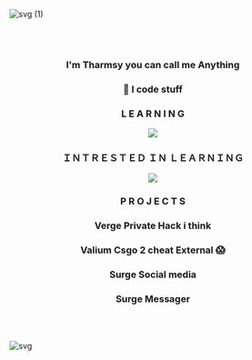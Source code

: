 ![svg (1)](https://github.com/EpicCatto/EpicCatto/assets/72650902/96c1309e-d384-4a93-8723-89c78e24d79a)

<br><br>

<h3 align="center">I'm Tharmsy you can call me Anything</h3>
<h3 align="center">👋 I code stuff</h3>


<div align="center">
  
</div>

<h3 align="center">L E A R N I N G</h3>
<p align="center">
  <a href="https://skillicons.dev">
    <img src="https://skillicons.dev/icons?i=java,html,css,js,typescript,nodejs,react,nextjs,express,mongodb&perline=12" />
  </a>
</p>

<h3 align="center">ＩＮＴＲＥＳＴＥＤ ＩＮ ＬＥＡＲＮＩＮＧ</h3>
<p align="center">
  <a href="https://skillicons.dev">
    <img src="https://skillicons.dev/icons?i=go,tensorflow,kotlin,c,cs,cpp,lua,docker,rust,dotnet,svelte,wasm&perline=12" />
  </a>
</p>

<h3 align="center">P R O J E C T S</h3>
<h3 align="center">Verge Private Hack i think</h3>
<h3 align="center">Valium Csgo 2 cheat External 😱</h3>
<h3 align="center">Surge Social media</h3>
<h3 align="center">Surge Messager</h3>

<br><br>

![svg](https://github.com/EpicCatto/EpicCatto/assets/72650902/6040ba6a-9591-47a5-95fe-1c322597eba0)
